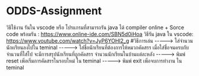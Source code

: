 # ODDS-Assignment
 วิธีใช้งาน รันใน vscode หรือ โปรแกรมที่สามารถรัน java ได้
compiler online + Sorce code พร้อมรัน : https://www.online-ide.com/SBN5d0iHoa
วิธีรัน java ใน vscode: https://www.youtube.com/watch?v=JyP6YOHl2_g 
#วิธีการเล่น
-----> ใส่จำนวนนักเเรียนลงไปใน teminal
-----> ใส่ชื่อนักเรียนที่ต้องการให้หมวกคัดสรร เมื่อใส่ชื่อจนครบกับจำนวนที่ใส่ไป จะมีการสรุปนักเรียนที่ถูกคัดสรร จำนวนนักเรียนในบ้านแต่ละหลัง
-----> พิมพ์ reset เพิ่อเริ่มการคัดสรรในรอบใหม่ ใน teminal
-----> พิมพ์ exit เพิ่อจบการทำงาน ใน teminal
